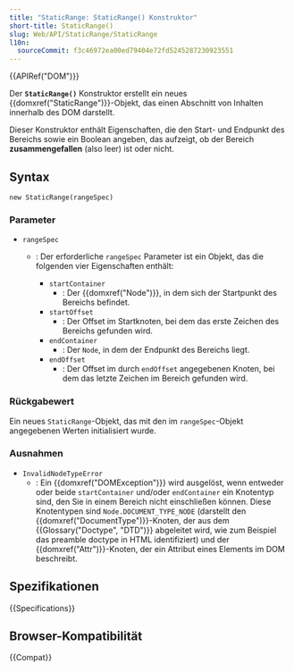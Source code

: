 ```yaml
---
title: "StaticRange: StaticRange() Konstruktor"
short-title: StaticRange()
slug: Web/API/StaticRange/StaticRange
l10n:
  sourceCommit: f3c46972ea00ed79404e72fd5245287230923551
---
```


{{APIRef("DOM")}}

Der **`StaticRange()`** Konstruktor erstellt ein neues {{domxref("StaticRange")}}-Objekt, das einen Abschnitt von Inhalten innerhalb des DOM darstellt.

Dieser Konstruktor enthält Eigenschaften, die den Start- und Endpunkt des Bereichs sowie ein Boolean angeben, das aufzeigt, ob der Bereich **zusammengefallen** (also leer) ist oder nicht.

## Syntax

```js-nolint
new StaticRange(rangeSpec)
```

### Parameter

- `rangeSpec`

  - : Der erforderliche `rangeSpec` Parameter ist ein Objekt, das die folgenden vier Eigenschaften enthält:

    - `startContainer`
      - : Der {{domxref("Node")}}, in dem sich der Startpunkt des Bereichs befindet.
    - `startOffset`
      - : Der Offset im Startknoten, bei dem das erste Zeichen des Bereichs gefunden wird.
    - `endContainer`
      - : Der `Node`, in dem der Endpunkt des Bereichs liegt.
    - `endOffset`
      - : Der Offset im durch `endOffset` angegebenen Knoten, bei dem das letzte Zeichen im Bereich gefunden wird.

### Rückgabewert

Ein neues `StaticRange`-Objekt, das mit den im `rangeSpec`-Objekt angegebenen Werten initialisiert wurde.

### Ausnahmen

- `InvalidNodeTypeError`
  - : Ein {{domxref("DOMException")}} wird ausgelöst, wenn entweder oder beide `startContainer` und/oder `endContainer` ein Knotentyp sind, den Sie in einem Bereich nicht einschließen können. Diese Knotentypen sind `Node.DOCUMENT_TYPE_NODE` (darstellt den {{domxref("DocumentType")}}-Knoten, der aus dem {{Glossary("Doctype", "DTD")}} abgeleitet wird, wie zum Beispiel das preamble doctype in HTML identifiziert) und der {{domxref("Attr")}}-Knoten, der ein Attribut eines Elements im DOM beschreibt.

## Spezifikationen

{{Specifications}}

## Browser-Kompatibilität

{{Compat}}
